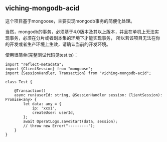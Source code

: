 ## viching-mongodb-acid

这个项目基于mongoose，主要实现mongodb事务的简便化处理。

当然，mongodb的事务，必须基于4.0版本及其以上版本，并且在单机上无法实现事务，必须在分片或者副本集的环境下才能实现事务，
所以若该项目无法在你的开发或者生产环境上生效，请确认当前的开发环境。

使用很简单(完整测试代码见test.ts)：
```text
import "reflect-metadata";
import {ClientSession} from "mongoose";
import {SessionHandler, Transaction} from "viching-mongodb-acid";

class Test {

    @Transaction()
    async run(userId: string, @SessionHandler session: ClientSession): Promise<any> {
        let data: any = {
            ip: 'xxx1',
            createUser: userId,
        };
        await OperatLogs.saveStart(data, session);
        // throw new Error("---------");
    }
}
```


